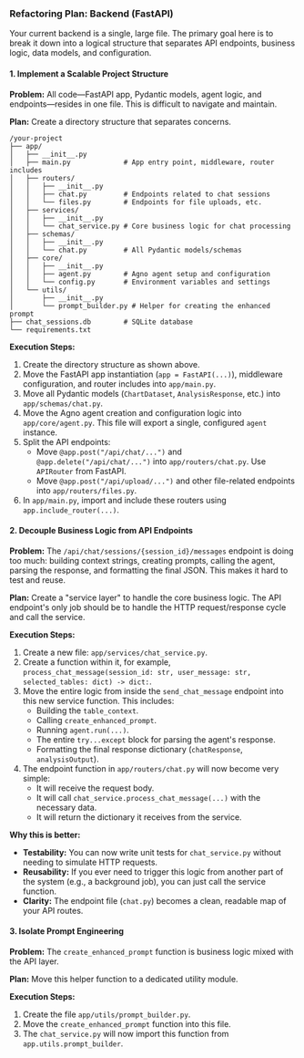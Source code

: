 ### **Refactoring Plan: Backend (FastAPI)**

Your current backend is a single, large file. The primary goal here is to break it down into a logical structure that separates API endpoints, business logic, data models, and configuration.

#### **1. Implement a Scalable Project Structure**

**Problem:** All code—FastAPI app, Pydantic models, agent logic, and endpoints—resides in one file. This is difficult to navigate and maintain.

**Plan:**
Create a directory structure that separates concerns.

```text
/your-project
├── app/
│   ├── __init__.py
│   ├── main.py             # App entry point, middleware, router includes
│   ├── routers/
│   │   ├── __init__.py
│   │   ├── chat.py         # Endpoints related to chat sessions
│   │   └── files.py        # Endpoints for file uploads, etc.
│   ├── services/
│   │   ├── __init__.py
│   │   └── chat_service.py # Core business logic for chat processing
│   ├── schemas/
│   │   ├── __init__.py
│   │   └── chat.py         # All Pydantic models/schemas
│   ├── core/
│   │   ├── __init__.py
│   │   ├── agent.py        # Agno agent setup and configuration
│   │   └── config.py       # Environment variables and settings
│   └── utils/
│       ├── __init__.py
│       └── prompt_builder.py # Helper for creating the enhanced prompt
├── chat_sessions.db        # SQLite database
└── requirements.txt
```

**Execution Steps:**
1.  Create the directory structure as shown above.
2.  Move the FastAPI app instantiation (`app = FastAPI(...)`), middleware configuration, and router includes into `app/main.py`.
3.  Move all Pydantic models (`ChartDataset`, `AnalysisResponse`, etc.) into `app/schemas/chat.py`.
4.  Move the Agno agent creation and configuration logic into `app/core/agent.py`. This file will export a single, configured `agent` instance.
5.  Split the API endpoints:
    *   Move `@app.post("/api/chat/...")` and `@app.delete("/api/chat/...")` into `app/routers/chat.py`. Use `APIRouter` from FastAPI.
    *   Move `@app.post("/api/upload/...")` and other file-related endpoints into `app/routers/files.py`.
6.  In `app/main.py`, import and include these routers using `app.include_router(...)`.

#### **2. Decouple Business Logic from API Endpoints**

**Problem:** The `/api/chat/sessions/{session_id}/messages` endpoint is doing too much: building context strings, creating prompts, calling the agent, parsing the response, and formatting the final JSON. This makes it hard to test and reuse.

**Plan:**
Create a "service layer" to handle the core business logic. The API endpoint's only job should be to handle the HTTP request/response cycle and call the service.

**Execution Steps:**
1.  Create a new file: `app/services/chat_service.py`.
2.  Create a function within it, for example, `process_chat_message(session_id: str, user_message: str, selected_tables: dict) -> dict:`.
3.  Move the entire logic from inside the `send_chat_message` endpoint into this new service function. This includes:
    *   Building the `table_context`.
    *   Calling `create_enhanced_prompt`.
    *   Running `agent.run(...)`.
    *   The entire `try...except` block for parsing the agent's response.
    *   Formatting the final response dictionary (`chatResponse`, `analysisOutput`).
4.  The endpoint function in `app/routers/chat.py` will now become very simple:
    *   It will receive the request body.
    *   It will call `chat_service.process_chat_message(...)` with the necessary data.
    *   It will return the dictionary it receives from the service.

**Why this is better:**
*   **Testability:** You can now write unit tests for `chat_service.py` without needing to simulate HTTP requests.
*   **Reusability:** If you ever need to trigger this logic from another part of the system (e.g., a background job), you can just call the service function.
*   **Clarity:** The endpoint file (`chat.py`) becomes a clean, readable map of your API routes.

#### **3. Isolate Prompt Engineering**

**Problem:** The `create_enhanced_prompt` function is business logic mixed with the API layer.

**Plan:**
Move this helper function to a dedicated utility module.

**Execution Steps:**
1.  Create the file `app/utils/prompt_builder.py`.
2.  Move the `create_enhanced_prompt` function into this file.
3.  The `chat_service.py` will now import this function from `app.utils.prompt_builder`.

